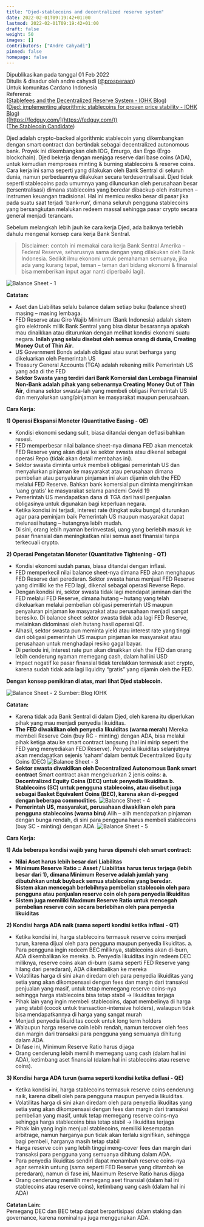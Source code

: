 ```yaml
---
title: "Djed-stablecoins and decentralized reserve system"
date: 2022-02-01T09:19:42+01:00
lastmod: 2022-02-01T09:19:42+01:00
draft: false
weight: 50
images: []
contributors: ["Andre Cahyadi"]
pinned: false
homepage: false
---
```


Dipublikasikan pada tanggal 01 Feb 2022 <br/>
Ditulis & disadur oleh andre cahyadi ([@prosperaan](https://forum.cardano.org/u/prosperaan)) <br/>
Untuk komunitas Cardano Indonesia <br/>
Referensi:<br/>
([Stablefees and the Decentralized Reserve System - IOHK Blog](https://iohk.io/en/blog/posts/2021/06/10/stablefees-and-the-decentralized-reserve-system/))<br/>
([Djed: implementing algorithmic stablecoins for proven price stability - IOHK Blog](https://iohk.io/en/blog/posts/2021/08/18/djed-implementing-algorithmic-stablecoins-for-proven-price-stability/))<br/>
([https://fedguy.com/](https://fedguy.com/))<br/>
([The Stablecoin Candidate](https://thecryptodrip.com/the-stablecoin-candidate/))<br/>

Djed adalah crypto-backed algorithmic stablecoin yang dikembangkan dengan smart contract dan bertindak sebagai decentralized autonomous bank. Proyek ini dikembangkan oleh IOG, Emurgo, dan Ergo (Ergo blockchain). Djed bekerja dengan menjaga reserve dari base coins (ADA), untuk kemudian memproses minting & burning stablecoins & reserve coins. Cara kerja ini sama seperti yang dilakukan oleh Bank Sentral di seluruh dunia, namun perbedaannya dilakukan secara terdesentralisasi. Djed tidak seperti stablecoins pada umumnya yang diluncurkan oleh perusahaan besar (tersentralisasi) dimana stablecoins yang beredar dibackup oleh instrumen – instrumen keuangan tradisional. Hal ini memicu resiko besar di pasar jika pada suatu saat terjadi ‘bank-run’, dimana seluruh pengguna stablecoins yang bersangkutan melalukan redeem massal sehingga pasar crypto secara general menjadi terancam.

Sebelum melangkah lebih jauh ke cara kerja Djed, ada baiknya terlebih dahulu mengenal konsep cara kerja Bank Sentral.

> Disclaimer: contoh ini memakai cara kerja Bank Sentral Amerika – Federal Reserve, seharusnya sama dengan yang dilakukan oleh Bank Indonesia. Sedikit ilmu ekonomi untuk pemahaman semuanya, jika ada yang kurang tepat, teman – teman dari bidang ekonomi & finansial bisa memberikan input agar nanti diperbaiki lagi).

![Balance Sheet - 1](https://global.discourse-cdn.com/business4/uploads/cardano/original/3X/8/b/8b47ed2527c5dd98c348be54e1c5615e8a534596.jpeg)

**Catatan:**

- Aset dan Liabilitas selalu balance dalam setiap buku (balance sheet) masing – masing lembaga.
- FED Reserve atau Giro Wajib Minimum (Bank Indonesia) adalah sistem giro elektronik milik Bank Sentral yang bisa diatur besarannya apakah mau dinaikkan atau diturunkan dengan melihat kondisi ekonomi suatu negara. **Inilah yang selalu disebut oleh semua orang di dunia, Creating Money Out of Thin Air**.
- US Government Bonds adalah obligasi atau surat berharga yang dikeluarkan oleh Pemerintah US
- Treasury General Accounts (TGA) adalah rekening milik Pemerintah US yang ada di the FED
- **Sektor Swasta yang terdiri dari Bank Komersial dan Lembaga Finansial Non-Bank adalah pihak yang sebenarnya Creating Money Out of Thin Air**, dimana sektor swasta-lah yang membeli obligasi Pemerintah US dan menyalurkan uang/pinjaman ke masyarakat maupun perusahaan.

**Cara Kerja:**<br/>

**1) Operasi Ekspansi Moneter (Quantitative Easing - QE)**

- Kondisi ekonomi sedang sulit, biasa ditandai dengan deflasi bahkan resesi.
- FED memperbesar nilai balance sheet-nya dimana FED akan mencetak FED Reserve yang akan dijual ke sektor swasta atau dikenal sebagai operasi Repo (tidak akan detail membahas ini).
- Sektor swasta diminta untuk membeli obligasi pemerintah US dan menyalurkan pinjaman ke masyarakat atau perusahaan dimana pembelian atau penyaluran pinjaman ini akan dijamin oleh the FED melalui FED Reserve. Bahkan bank komersial pun diminta mengirimkan ‘uang gratis’ ke masyarakat selama pandemi Covid 19
- Pemerintah US mendapatkan dana di TGA dari hasil penjualan obligasinya untuk digunakan bagi keperluan negara.
- Ketika kondisi ini terjadi, interest rate (tingkat suku bunga) diturunkan agar para peminjam baik Pemerintah US maupun masyarakat dapat melunasi hutang – hutangnya lebih mudah.
- Di sini, orang lebih nyaman berinvestasi, uang yang berlebih masuk ke pasar finansial dan meningkatkan nilai semua aset finansial tanpa terkecuali crypto.

**2) Operasi Pengetatan Moneter (Quantitative Tightening - QT)**

- Kondisi ekonomi sudah panas, biasa ditandai dengan inflasi.
- FED memperkecil nilai balance sheet-nya dimana FED akan menghapus FED Reserve dari peredaran. Sektor swasta harus menjual FED Reserve yang dimiliki ke the FED lagi, dikenal sebagai operasi Reverse Repo.
- Dengan kondisi ini, sektor swasta tidak lagi mendapat jaminan dari the FED melalui FED Reserve, dimana hutang – hutang yang telah dikeluarkan melalui pembelian obligasi pemerintah US maupun penyaluran pinjaman ke masyarakat atau perusahaan menjadi sangat beresiko. Di balance sheet sektor swasta tidak ada lagi FED Reserve, melainkan didominasi oleh hutang hasil operasi QE.
- Alhasil, sektor swasta pun meminta yield atau interest rate yang tinggi dari obligasi pemerintah US maupun pinjaman ke masyarakat atau perusahaan untuk menghadapi resiko gagal bayar.
- Di periode ini, interest rate pun akan dinaikkan oleh the FED dan orang lebih cenderung nyaman memegang cash, dalam hal ini USD
- Impact negatif ke pasar finansial tidak terelakkan termasuk aset crypto, karena sudah tidak ada lagi liquidity “gratis” yang dijamin oleh the FED.

**Dengan konsep pemikiran di atas, mari lihat Djed stablecoin.**

![Balance Sheet - 2](https://global.discourse-cdn.com/business4/uploads/cardano/original/3X/b/4/b4919fa5c0715b19c947ac9a89a3d9e96ac47abd.jpeg)
Sumber: Blog IOHK

**Catatan:**

- Karena tidak ada Bank Sentral di dalam Djed, oleh karena itu diperlukan pihak yang mau menjadi penyedia likuiditas.
- **The FED diwakilkan oleh penyedia likuiditas (warna merah)**
  Mereka membeli Reserve Coin (buy RC - minting) dengan ADA, bisa melalui pihak ketiga atau ke smart contract langsung (hal ini mirip seperti the FED yang menyediakan FED Reserve).
  Penyedia likuiditas selanjutnya akan mendapatkan sejenis ‘saham’ dalam bentuk Decentralized Equity Coins (DEC)
  ![Balance Sheet - 3](https://global.discourse-cdn.com/business4/uploads/cardano/original/3X/6/5/654f20676ed71754e1173a2a492bb17b5f4487f0.jpeg)
- **Sektor swasta diwakilkan oleh Decentralized Autonomous Bank smart contract**
  Smart contract akan mengeluarkan 2 jenis coins:
  **a. Decentralized Equity Coins (DEC) untuk penyedia likuiditas**
  **b. Stablecoins (SC) untuk pengguna stablecoins, atau disebut juga sebagai Basket Equivalent Coins (BEC), karena akan di-pegged dengan beberapa commodities.**
  ![Balance Sheet - 4](https://global.discourse-cdn.com/business4/uploads/cardano/original/3X/6/6/66611425709619ef6f8728881118f7d85f90bd01.jpeg)
- **Pemerintah US, masyarakat, perusahaan diwakilkan oleh para pengguna stablecoins (warna biru)**
  Alih – alih mendapatkan pinjaman dengan bunga rendah, di sini para pengguna harus membeli stablecoins (buy SC - minting) dengan ADA.
  ![Balance Sheet - 5](https://global.discourse-cdn.com/business4/uploads/cardano/original/3X/8/1/81b93728329654bd418408cdff4a3f6e63bf1202.jpeg)

**Cara Kerja:**

**1) Ada beberapa kondisi wajib yang harus dipenuhi oleh smart contract:**

- **Nilai Aset harus lebih besar dari Liabilitas**
- **Minimum Reserve Ratio = Asset / Liabilitas harus terus terjaga (lebih besar dari 1), dimana Minimum Reserve adalah jumlah yang dibutuhkan untuk buyback semua stablecoins yang beredar.<br/>Sistem akan mencegah berlebihnya pembelian stablecoin oleh para pengguna atau penjualan reserve coin oleh para penyedia likuiditas**
- **Sistem juga memiliki Maximum Reserve Ratio untuk mencegah pembelian reserve coin secara berlebihan oleh para penyedia likuiditas**

**2) Kondisi harga ADA naik (sama seperti kondisi ketika inflasi - QT)**

- Ketika kondisi ini, harga stablecoins termasuk reserve coins menjadi turun, karena dijual oleh para pengguna maupun penyedia likuiditas.
  a. Para pengguna ingin redeem BEC miliknya, stablecoins akan di-burn, ADA dikembalikan ke mereka.
  b. Penyedia likuiditas ingin redeem DEC miliknya, reserve coins akan di-burn (sama seperti FED Reserve yang hilang dari peredaran), ADA dikembalikan ke mereka
- Volatilitas harga di sini akan diredam oleh para penyedia likuiditas yang setia yang akan dikompensasi dengan fees dan margin dari transaksi penjualan yang masif, untuk tetap memegang reserve coins-nya sehingga harga stablecoins bisa tetap stabil → likuiditas terjaga
- Pihak lain yang ingin membeli stablecoins, dapat membelinya di harga yang stabil (cocok untuk transaction-intensive holders), walaupun tidak bisa mendapatkannya di harga yang sangat murah
- Menjadi penyedia likuiditas cocok untuk long term holders
- Walaupun harga reserve coin lebih rendah, namun tercover oleh fees dan margin dari transaksi para pengguna yang semuanya dihitung dalam ADA.
- Di fase ini, Minimum Reserve Ratio harus dijaga
- Orang cenderung lebih memilih memegang uang cash (dalam hal ini ADA), ketimbang aset finansial (dalam hal ini stablecoins atau reserve coins).

**3) Kondisi harga ADA turun (sama seperti kondisi ketika deflasi - QE)**

- Ketika kondisi ini, harga stablecoins termasuk reserve coins cenderung naik, karena dibeli oleh para pengguna maupun penyedia likuiditas.
- Volatilitas harga di sini akan diredam oleh para penyedia likuditas yang setia yang akan dikompensasi dengan fees dan margin dari transaksi pembelian yang masif, untuk tetap memegang reserve coins-nya sehingga harga stablecoins bisa tetap stabil → likuiditas terjaga
- Pihak lain yang ingin menjual stablecoins, memiliki kesempatan arbitrage, namun harganya pun tidak akan terlalu signifikan, sehingga bagi pembeli, harganya masih tetap stabil
- Harga reserve coin yang lebih tinggi meng-cover fees dan margin dari transaksi para pengguna yang semuanya dihitung dalam ADA.
- Para penyedia likuiditas sendiri dapat menambah reserve coins-nya agar semakin untung (sama seperti FED Reserve yang ditambah ke peredaran), namun di fase ini, Maximum Reserve Ratio harus dijaga
- Orang cenderung memilih memegang aset finansial (dalam hal ini stablecoins atau reserve coins), ketimbang uang cash (dalam hal ini ADA)

**Catatan Lain:**<br/>
Pemegang DEC dan BEC tetap dapat berpartisipasi dalam staking dan governance, karena nominalnya juga menggunakan ADA.

